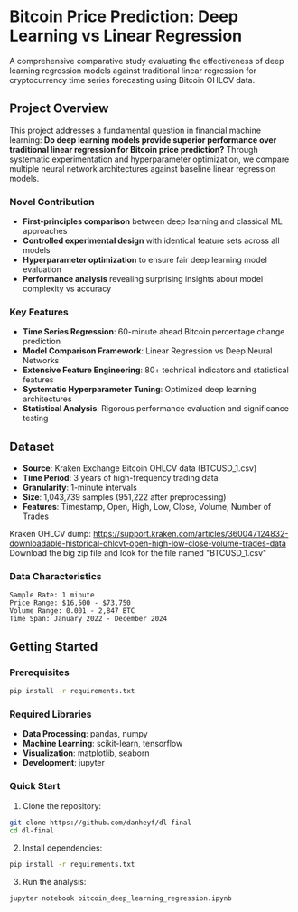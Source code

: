# Bitcoin Price Prediction: Deep Learning vs Linear Regression

A comprehensive comparative study evaluating the effectiveness of deep learning regression models against traditional linear regression for cryptocurrency time series forecasting using Bitcoin OHLCV data.

## Project Overview

This project addresses a fundamental question in financial machine learning: **Do deep learning models provide superior performance over traditional linear regression for Bitcoin price prediction?** Through systematic experimentation and hyperparameter optimization, we compare multiple neural network architectures against baseline linear regression models.

### Novel Contribution
- **First-principles comparison** between deep learning and classical ML approaches
- **Controlled experimental design** with identical feature sets across all models
- **Hyperparameter optimization** to ensure fair deep learning model evaluation
- **Performance analysis** revealing surprising insights about model complexity vs accuracy

### Key Features
- **Time Series Regression**: 60-minute ahead Bitcoin percentage change prediction
- **Model Comparison Framework**: Linear Regression vs Deep Neural Networks
- **Extensive Feature Engineering**: 80+ technical indicators and statistical features
- **Systematic Hyperparameter Tuning**: Optimized deep learning architectures
- **Statistical Analysis**: Rigorous performance evaluation and significance testing

## Dataset

- **Source**: Kraken Exchange Bitcoin OHLCV data (BTCUSD_1.csv)
- **Time Period**: 3 years of high-frequency trading data
- **Granularity**: 1-minute intervals
- **Size**: 1,043,739 samples (951,222 after preprocessing)
- **Features**: Timestamp, Open, High, Low, Close, Volume, Number of Trades

Kraken OHLCV dump: https://support.kraken.com/articles/360047124832-downloadable-historical-ohlcvt-open-high-low-close-volume-trades-data
Download the big zip file and look for the file named "BTCUSD_1.csv"

### Data Characteristics
```
Sample Rate: 1 minute
Price Range: $16,500 - $73,750
Volume Range: 0.001 - 2,847 BTC
Time Span: January 2022 - December 2024
```

## Getting Started

### Prerequisites
```bash
pip install -r requirements.txt
```

### Required Libraries
- **Data Processing**: pandas, numpy
- **Machine Learning**: scikit-learn, tensorflow
- **Visualization**: matplotlib, seaborn
- **Development**: jupyter

### Quick Start
1. Clone the repository:
```bash
git clone https://github.com/danheyf/dl-final
cd dl-final
```

2. Install dependencies:
```bash
pip install -r requirements.txt
```

3. Run the analysis:
```bash
jupyter notebook bitcoin_deep_learning_regression.ipynb
```

